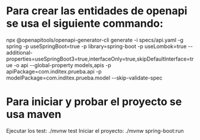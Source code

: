 # Para crear las entidades de openapi se usa el siguiente commando:
npx @openapitools/openapi-generator-cli generate -i specs/api.yaml  -g spring  -p useSpringBoot=true -p library=spring-boot  -p useLombok=true  --additional-properties=useSpringBoot3=true,interfaceOnly=true,skipDefaultInterface=true  -o api --global-property models,apis -p apiPackage=com.inditex.prueba.api -p modelPackage=com.inditex.prueba.model --skip-validate-spec

# Para iniciar y probar el proyecto se usa maven 
Ejecutar los test: ./mvnw test
Iniciar el proyecto: ./mvnw spring-boot:run

